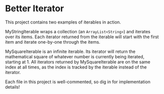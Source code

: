 # Better Iterator

This project contains two examples of iterables in action.

MyStringIterable wraps a collection (an `ArrayList<String>`) and iterates over its items. Each iterator returned from the iterable will start with the first item and iterate one-by-one through the items.

MySquareIterable is an infinite iterable. Its iterator will return the mathematical square of whatever number is currently being iterated, starting at 1. All iterators returned by MySquareIterable are on the same index at all times, as the index is tracked by the iterable instead of the iterator.

Each file in this project is well-commented, so dig in for implementation details!

